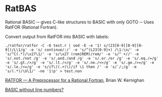 # RatBAS
Rational BASIC ─ gives C-like structures to BASIC with only GOTO ─ Uses RatFOR (Rational Fortran).

Convert output from RatFOR into BASIC with labels:
```
./ratfor/ratfor -C -6 test.r | sed -E -e '1! s/(23[0-9][0-9][0-9])/L\1/g' -e 's/ continue/:/' -e 's/^(L23[0-9]+) /\1:\n/' -e 's/^C(.*)/\x27\1/' -e 's/\x27 (rem|REM)/rem/' -e 's/^ +//' -e 's/.not./not /g' -e 's/.and./and /g' -e 's/.or./or /g' -e 's/.eq./=/g' -e 's/.gt./>/g' -e 's/.lt./</g' -e 's/.ne./<>/g' -e 's/.ge./>=/g' -e 's/.le./<=/g' -e 's/if\((.+)\)/if \1 then /' -e 's/`/;/g' -e 's/(.*)/\U\1/' -ne '1!p' > test.non
```
[RATFOR — A Preprocessor for a Rational Fortran](https://wolfram.schneider.org/bsd/7thEdManVol2/ratfor/ratfor.pdf), Brian W. Kernighan

[BASIC without line numbers?](https://murray2.com/threads/basic-without-line-numbers.406/)
